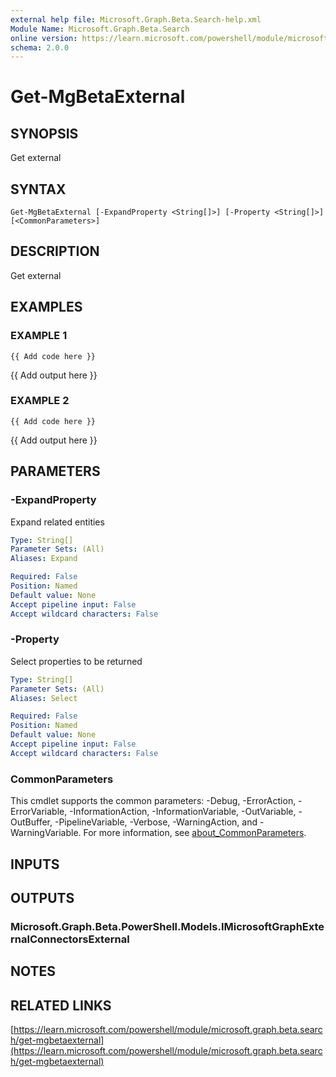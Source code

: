 ```yaml
---
external help file: Microsoft.Graph.Beta.Search-help.xml
Module Name: Microsoft.Graph.Beta.Search
online version: https://learn.microsoft.com/powershell/module/microsoft.graph.beta.search/get-mgbetaexternal
schema: 2.0.0
---
```


# Get-MgBetaExternal

## SYNOPSIS
Get external

## SYNTAX

```
Get-MgBetaExternal [-ExpandProperty <String[]>] [-Property <String[]>] [<CommonParameters>]
```

## DESCRIPTION
Get external

## EXAMPLES

### EXAMPLE 1
```
{{ Add code here }}
```

{{ Add output here }}

### EXAMPLE 2
```
{{ Add code here }}
```

{{ Add output here }}

## PARAMETERS

### -ExpandProperty
Expand related entities

```yaml
Type: String[]
Parameter Sets: (All)
Aliases: Expand

Required: False
Position: Named
Default value: None
Accept pipeline input: False
Accept wildcard characters: False
```

### -Property
Select properties to be returned

```yaml
Type: String[]
Parameter Sets: (All)
Aliases: Select

Required: False
Position: Named
Default value: None
Accept pipeline input: False
Accept wildcard characters: False
```

### CommonParameters
This cmdlet supports the common parameters: -Debug, -ErrorAction, -ErrorVariable, -InformationAction, -InformationVariable, -OutVariable, -OutBuffer, -PipelineVariable, -Verbose, -WarningAction, and -WarningVariable. For more information, see [about_CommonParameters](http://go.microsoft.com/fwlink/?LinkID=113216).

## INPUTS

## OUTPUTS

### Microsoft.Graph.Beta.PowerShell.Models.IMicrosoftGraphExternalConnectorsExternal
## NOTES

## RELATED LINKS

[https://learn.microsoft.com/powershell/module/microsoft.graph.beta.search/get-mgbetaexternal](https://learn.microsoft.com/powershell/module/microsoft.graph.beta.search/get-mgbetaexternal)

